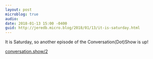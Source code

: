 ```yaml
---
layout: post
microblog: true
audio: 
date: 2018-01-13 15:00 -0400
guid: http://jeredb.micro.blog/2018/01/13/it-is-saturday.html
---
```

It is Saturday, so another episode of the Conversation(Dot)Show is up!

[conversation.show/2](http://conversation.show/2)

